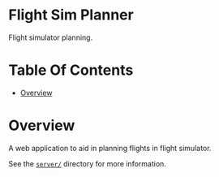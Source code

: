 # Flight Sim Planner
Flight simulator planning.

# Table Of Contents
- [Overview](#overview)

# Overview
A web application to aid in planning flights in flight simulator.

See the [`server/`](./server/README.md) directory for more information.
